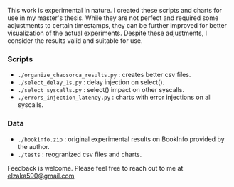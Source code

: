 
This work is experimental in nature. I created these scripts and charts for use in my master's thesis. While they are not perfect and required some adjustments to certain timestamps, they can be further improved for better visualization of the actual experiments.
Despite these adjustments, I consider the results valid and suitable for use.


### Scripts

- `./organize_chaosorca_results.py` : creates better csv files.
- `./select_delay_1s.py` : delay injection on select().
- `./select_syscalls.py` : select() impact on other syscalls.
- `./errors_injection_latency.py` : charts with error injections on all syscalls.

### Data
- `./bookinfo.zip` : original experimental results on BookInfo provided by the author.
- `./tests` : reogranized csv files and charts.


Feedback is welcome. Please feel free to reach out to me at elzaka590@gmail.com
